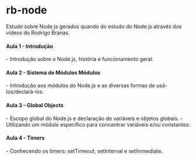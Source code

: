 # rb-node
Estudo sobre Node.js gerados quando do estudo do Node.js através dos vídeos do Rodrigo Branas.

<h4>Aula 1 - Introdução</h4>
- Introdução sobre o Node.js, história e funcionamento geral.

<h4>Aula 2 - Sistema de Módulos Módulos</h4>
- Introdução aos módulos do Node.js e as diversas formas de usá-los/declará-los.

<h4>Aula 3 - Global Objects</h4>
- Escopo global do Node.js e declaração de variáveis e objetos globais.
- Utilizando um módulo específico para concentrar variáveis e/ou constantes.

<h4>Aula 4 - Timers</h4>
- Conhecendo os timers: setTimeout, setInterval e setImmediate.
